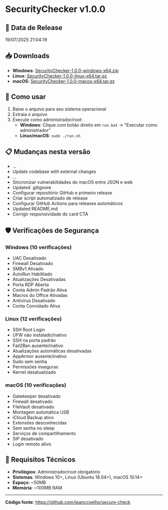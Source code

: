 # SecurityChecker v1.0.0

## 📅 Data de Release
19/07/2025 21:04:19

## 📥 Downloads

- **Windows**: [SecurityChecker-1.0.0-windows-x64.zip](https://github.com/jeanccoelho/secure-check/releases/download/v1.0.0/SecurityChecker-1.0.0-windows-x64.zip)
- **Linux**: [SecurityChecker-1.0.0-linux-x64.tar.gz](https://github.com/jeanccoelho/secure-check/releases/download/v1.0.0/SecurityChecker-1.0.0-linux-x64.tar.gz)
- **macOS**: [SecurityChecker-1.0.0-macos-x64.tar.gz](https://github.com/jeanccoelho/secure-check/releases/download/v1.0.0/SecurityChecker-1.0.0-macos-x64.tar.gz)

## 🚀 Como usar

1. Baixe o arquivo para seu sistema operacional
2. Extraia o arquivo
3. Execute como administrador/root:
   - **Windows**: Clique com botão direito em `run.bat` → "Executar como administrador"
   - **Linux/macOS**: `sudo ./run.sh`

## 📋 Mudanças nesta versão

- ...
- Update codebase with external changes
- ...
- Sincronizar vulnerabilidades do macOS entre JSON e web
- Updated .gitignore
- Configurar repositório GitHub e primeiro release
- Criar script automatizado de release
- Configurar GitHub Actions para releases automáticos
- Updated README.md
- Corrigir responsividade do card CTA

## 🛡️ Verificações de Segurança

### Windows (10 verificações)
- UAC Desativado
- Firewall Desativado  
- SMBv1 Ativado
- AutoRun Habilitado
- Atualizações Desativadas
- Porta RDP Aberta
- Conta Admin Padrão Ativa
- Macros do Office Ativadas
- Antivírus Desativado
- Conta Convidado Ativa

### Linux (12 verificações)
- SSH Root Login
- UFW não instalado/inativo
- SSH na porta padrão
- Fail2Ban ausente/inativo
- Atualizações automáticas desativadas
- AppArmor ausente/inativo
- Sudo sem senha
- Permissões inseguras
- Kernel desatualizado

### macOS (10 verificações)
- Gatekeeper desativado
- Firewall desativado
- FileVault desativado
- Montagem automática USB
- iCloud Backup ativo
- Extensões desconhecidas
- Sem senha no sleep
- Serviços de compartilhamento
- SIP desativado
- Login remoto ativo

## 🔧 Requisitos Técnicos

- **Privilégios**: Administrador/root obrigatório
- **Sistemas**: Windows 10+, Linux (Ubuntu 18.04+), macOS 10.14+
- **Espaço**: ~50MB
- **Memória**: ~100MB RAM

---

**Código fonte**: https://github.com/jeanccoelho/secure-check
